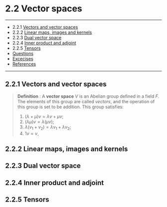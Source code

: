 # 2.2 Vector spaces

---

- 2.2.1 [Vectors and vector spaces](#_221-vectors-and-vector-spaces)
- 2.2.2 [Linear maps, images and kernels](#_222-linear-maps-images-and-kernels)
- 2.2.3 [Dual vector space](#_223-dual-vector-space)
- 2.2.4 [Inner product and adjoint](#_224-inner-product-and-adjoint)
- 2.2.5 [Tensors](#225-tensors)
- [Questions](#questions)
- [Excecises](#exercises)
- [References](#references)

---

## 2.2.1 Vectors and vector spaces

> **Definition** : A **vector space** $V$ is an Abelian group defined in a field $F$. The elements of this group are called *vectors*, and the operation of this group is set to be addition. This group satisfies:
> 1. $(\lambda+\mu)v=\lambda v+\mu v$;
> 2.  $(\lambda\mu)v=\lambda(\mu v)$;
> 3.  $\lambda(v_1+v_2)=\lambda v_1+\lambda v_2$;
> 4.  $1 v=v$,

## 2.2.2 Linear maps, images and kernels

## 2.2.3 Dual vector space

## 2.2.4 Inner product and adjoint

## 2.2.5 Tensors
